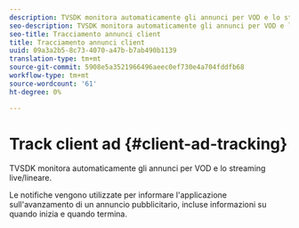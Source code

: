 ```yaml
---
description: TVSDK monitora automaticamente gli annunci per VOD e lo streaming live/lineare.
seo-description: TVSDK monitora automaticamente gli annunci per VOD e lo streaming live/lineare.
seo-title: Tracciamento annunci client
title: Tracciamento annunci client
uuid: 09a3a2b5-8c73-4070-a47b-b7ab490b1139
translation-type: tm+mt
source-git-commit: 5908e5a3521966496aeec0ef730e4a704fddfb68
workflow-type: tm+mt
source-wordcount: '61'
ht-degree: 0%

---
```



# Track client ad {#client-ad-tracking}

TVSDK monitora automaticamente gli annunci per VOD e lo streaming live/lineare.

Le notifiche vengono utilizzate per informare l&#39;applicazione sull&#39;avanzamento di un annuncio pubblicitario, incluse informazioni su quando inizia e quando termina.